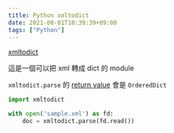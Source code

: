 ```yaml
---
title: Python xmltodict
date: 2021-08-01T10:39:39+09:00
tags: ["Python"]
---
```

[xmltodict](https://github.com/martinblech/xmltodict#readme)

這是一個可以把 xml 轉成 dict 的 module

`xmltodict.parse` 的 [return value](https://github.com/martinblech/xmltodict/blob/ae19c452ca000bf243bfc16274c060bf3bf7cf51/xmltodict.py#L198) 會是 `OrderedDict`

```python
import xmltodict

with open('sample.xml') as fd:
    doc = xmltodict.parse(fd.read())
```
